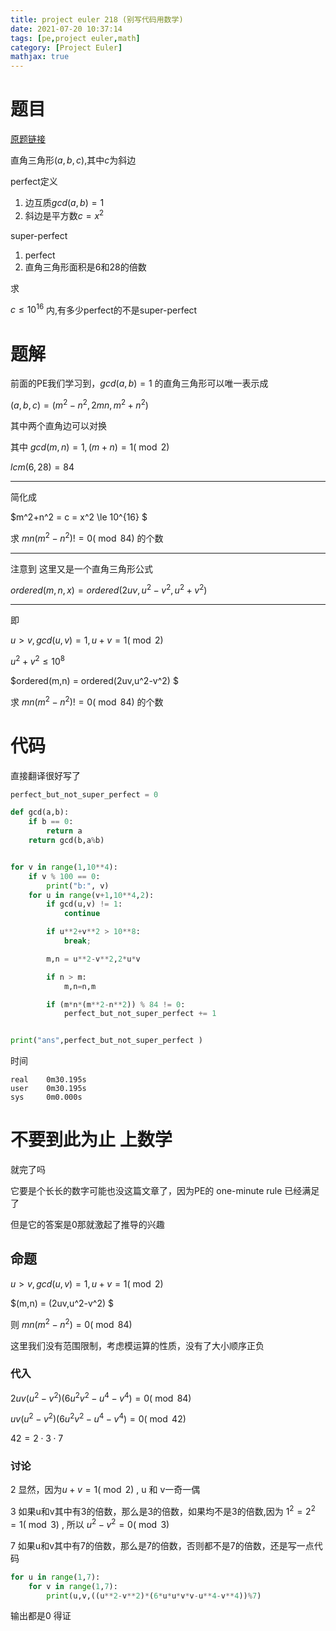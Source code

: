```yaml
---
title: project euler 218 (别写代码用数学)
date: 2021-07-20 10:37:14
tags: [pe,project euler,math]
category: [Project Euler]
mathjax: true
---
```


# 题目

[原题链接](http://projecteuler.net/index.php?section=problems&id=218)

直角三角形$(a,b,c)$,其中$c$为斜边

perfect定义

1. 边互质$gcd(a,b) = 1$
2. 斜边是平方数$c = x^2$

super-perfect

1. perfect
2. 直角三角形面积是6和28的倍数

求

$c \le 10^{16}$ 内,有多少perfect的不是super-perfect

# 题解

前面的PE我们学习到，$gcd(a,b)=1$ 的直角三角形可以唯一表示成

$(a,b,c) = (m^2-n^2,2mn,m^2+n^2)$

其中两个直角边可以对换

其中 $gcd(m,n) = 1, (m+n) = 1 (\bmod 2)$

$lcm(6,28) = 84$

---

简化成

$m^2+n^2 = c = x^2 \le 10^{16} $

求 $mn(m^2-n^2) != 0 (\bmod 84)$ 的个数

---

注意到 这里又是一个直角三角形公式

$ordered(m,n,x) = ordered(2uv,u^2-v^2,u^2+v^2)$

---

即

$u > v, gcd(u,v) = 1, u+v = 1 (\bmod 2)$

$u^2+v^2 \le 10^{8}$

$ordered(m,n) = ordered(2uv,u^2-v^2) $

求 $mn(m^2-n^2) != 0 (\bmod 84)$ 的个数

# 代码

直接翻译很好写了

```python
perfect_but_not_super_perfect = 0

def gcd(a,b):
    if b == 0:
        return a
    return gcd(b,a%b)


for v in range(1,10**4):
    if v % 100 == 0:
        print("b:", v)
    for u in range(v+1,10**4,2):
        if gcd(u,v) != 1:
            continue

        if u**2+v**2 > 10**8:
            break;

        m,n = u**2-v**2,2*u*v

        if n > m:
            m,n=n,m

        if (m*n*(m**2-n**2)) % 84 != 0:
            perfect_but_not_super_perfect += 1


print("ans",perfect_but_not_super_perfect )
```

时间

```
real    0m30.195s
user    0m30.195s
sys     0m0.000s
```

# 不要到此为止 上数学

就完了吗

它要是个长长的数字可能也没这篇文章了，因为PE的 one-minute rule 已经满足了

但是它的答案是0那就激起了推导的兴趣

## 命题

$u > v, gcd(u,v) = 1, u+v = 1 (\bmod 2)$

$(m,n) = (2uv,u^2-v^2) $

则 $mn(m^2-n^2) = 0 (\bmod 84)$

这里我们没有范围限制，考虑模运算的性质，没有了大小顺序正负

### 代入

$2uv(u^2-v^2)(6u^2v^2-u^4-v^4) = 0 (\bmod 84)$

$uv(u^2-v^2)(6u^2v^2-u^4-v^4) = 0 (\bmod 42)$

$42 = 2 \cdot 3 \cdot 7$

### 讨论

2 显然，因为$u+v=1(\bmod 2)$ , u 和 v一奇一偶

3 如果u和v其中有3的倍数，那么是3的倍数，如果均不是3的倍数,因为 $1^2=2^2=1 (\bmod 3)$ , 所以 $u^2-v^2 = 0 (\bmod 3)$

7 如果u和v其中有7的倍数，那么是7的倍数，否则都不是7的倍数，还是写一点代码

```python
for u in range(1,7):
    for v in range(1,7):
        print(u,v,((u**2-v**2)*(6*u*u*v*v-u**4-v**4))%7)
```

输出都是0 得证



